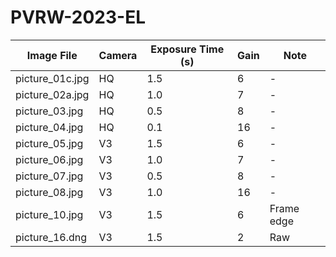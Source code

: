 # PVRW-2023-EL

| Image File | Camera | Exposure Time (s) | Gain | Note |
| --- | --- | --- | --- | --- |
| picture_01c.jpg | HQ | 1.5 | 6 | - |
| picture_02a.jpg | HQ | 1.0 | 7 | - |
| picture_03.jpg | HQ | 0.5 | 8 | - |
| picture_04.jpg | HQ | 0.1 | 16 | - |
| picture_05.jpg | V3 | 1.5 | 6 | - |
| picture_06.jpg | V3 | 1.0 | 7 | - |
| picture_07.jpg | V3 | 0.5 | 8 | - |
| picture_08.jpg | V3 | 1.0 | 16 | - |
| picture_10.jpg | V3 | 1.5 | 6 | Frame edge |
| picture_16.dng | V3 | 1.5 | 2 | Raw |
